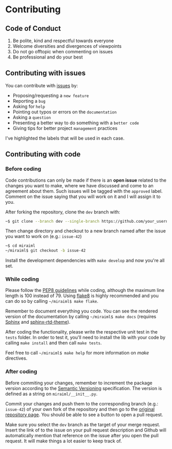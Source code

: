 # Contributing

## Code of Conduct

1. Be polite, kind and respectful towards everyone
2. Welcome diversities and divergences of viewpoints
3. Do not go offtopic when commenting on issues
4. Be professional and do your best

## Contributing with issues

You can contribute with [issues][issues] by:

- Proposing/requesting a `new feature`
- Reporting a `bug`
- Asking for `help`
- Pointing out typos or errors on the `documentation`
- Asking a `question`
- Presenting a better way to do something with a `better code`
- Giving tips for better project `management` practices

I've highlighted the labels that will be used in each case.

## Contributing with code

### Before coding

Code contributions can only be made if there is an **open issue** related to the
changes you want to make, where we have discussed and come to an agreement about
them. Such issues will be tagged with the `approved` label. Comment on the issue
saying that you will work on it and I will assign it to you.

After forking the repository, clone the `dev` branch with:

```bash
~$ git clone --branch dev --single-branch https://github.com/your_username/miraiml.git
```

Then change directory and checkout to a new branch named after the issue you want
to work on (e.g.: `issue-42`)

```bash
~$ cd miraiml
~/miraiml$ git checkout -b issue-42
```

Install the development dependencies with `make develop` and now you're all set.

### While coding

Please follow the [PEP8 guidelines][pep8] while coding, although the maximum line
length is 100 instead of 79. Using [flake8][flake8] is highly recommended and you
can do so by calling `~/miraiml$ make flake`.

Remember to document everything you code. You can see the rendered version of the
documentation by calling `~/miraiml$ make docs` (requires [Sphinx][sphinx] and
[sphinx-rtd-theme][sphinx_rtd]).

After coding the functionality, please write the respective unit test in the
`tests` folder. In order to test it, you'll need to install the lib with your code
by calling `make install` and then call `make tests`.

Feel free to call `~/miraiml$ make help` for more information on *make* directives.

### After coding

Before commiting your changes, remember to increment the package version according
to the [Semantic Versioning][semver] specification. The version is defined as a
string on `miraiml/__init__.py`.

Commit your changes and push them to the corresponding branch (e.g.: `issue-42`)
of your own fork of the repository and then go to the
[original repository page][repo]. You should be able to see a button to open a
pull request.

Make sure you select the `dev` branch as the target of your merge request. Insert
the link of to the issue on your pull request description and Github will
automatically mention that reference on the issue after you open the pull request.
It will make things a lot easier to keep track of.

[issues]: https://github.com/arthurpaulino/miraiml/issues
[pep8]: https://www.python.org/dev/peps/pep-0008/
[flake8]: https://pypi.org/project/flake8/
[sphinx]: https://pypi.org/project/Sphinx/
[sphinx_rtd]: https://pypi.org/project/sphinx-rtd-theme/
[semver]: https://semver.org/
[repo]: https://github.com/arthurpaulino/miraiml
